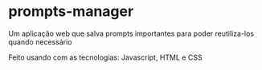 ﻿# prompts-manager

Um aplicação web que salva prompts importantes para poder reutiliza-los quando necessário

Feito usando com as tecnologias: Javascript, HTML e CSS
